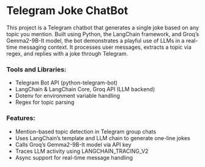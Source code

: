 # Telegram Joke ChatBot
This project is a Telegram chatbot that generates a single joke based on any topic you mention. Built using Python, the LangChain framework, and Groq’s Gemma2-9B-It model, the bot demonstrates a playful use of LLMs in a real-time messaging context. It processes user messages, extracts a topic via regex, and replies with a joke through Telegram.

### Tools and Libraries:
- Telegram Bot API (python-telegram-bot)
- LangChain & LangChain Core, Groq API (LLM backend)
- Dotenv for environment variable handling
- Regex for topic parsing

### Features:
- Mention-based topic detection in Telegram group chats
- Uses LangChain’s template and LLM chain to generate one-line jokes
- Calls Groq’s Gemma2-9B-It model via API key
- Traces LLM activity using LANGCHAIN_TRACING_V2
- Async support for real-time message handling

